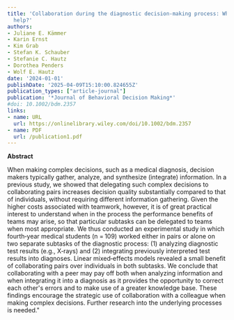 ```yaml
---
title: 'Collaboration during the diagnostic decision‐making process: When does it
  help?'
authors:
- Juliane E. Kämmer
- Karin Ernst
- Kim Grab
- Stefan K. Schauber
- Stefanie C. Hautz
- Dorothea Penders
- Wolf E. Hautz
date: '2024-01-01'
publishDate: '2025-04-09T15:10:00.824655Z'
publication_types: ["article-journal"]
publication: '*Journal of Behavioral Decision Making*'
#doi: 10.1002/bdm.2357
links:
- name: URL
  url: https://onlinelibrary.wiley.com/doi/10.1002/bdm.2357
- name: PDF
  url: /publication1.pdf
---
```

**Abstract**

When making complex decisions, such as a medical diagnosis, decision makers typically gather, analyze, and synthesize (integrate) information. In a previous study, we showed that delegating such complex decisions to collaborating pairs increases decision quality substantially compared to that of individuals, without requiring different information gathering. Given the higher costs associated with teamwork, however, it is of great practical interest to understand when in the process the performance benefits of teams may arise, so that particular subtasks can be delegated to teams when most appropriate. We thus conducted an experimental study in which fourth‐year medical students (n = 109) worked either in pairs or alone on two separate subtasks of the diagnostic process: (1) analyzing diagnostic test results (e.g., X‐rays) and (2) integrating previously interpreted test results into diagnoses. Linear mixed‐effects models revealed a small benefit of collaborating pairs over individuals in both subtasks. We conclude that collaborating with a peer may pay off both when analyzing information and when integrating it into a diagnosis as it provides the opportunity to correct each other's errors and to make use of a greater knowledge base. These findings encourage the strategic use of collaboration with a colleague when making complex decisions. Further research into the underlying processes is needed."
